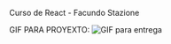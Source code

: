 Curso de React - Facundo Stazione

GIF PARA PROYEXTO:
![GIF para entrega](https://github.com/FakuStt/CursoReact/assets/138645047/3f77fb10-b12e-45ce-803d-36f30eff0113)
